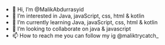 - 👋 Hi, I’m @MalikAbdurrasyid
- 👀 I’m interested in Java, javaScript, css, html & kotlin
- 🌱 I’m currently learning Java, javaScript, css, html & kotlin
- 💞️ I’m looking to collaborate on java & javascript
- 📫 How to reach me you can follow my ig @maliktrycatch_

<!---
Maleekabd/Maleekabd is a ✨ special ✨ repository because its `README.md` (this file) appears on your GitHub profile.
You can click the Preview link to take a look at your changes.
--->
